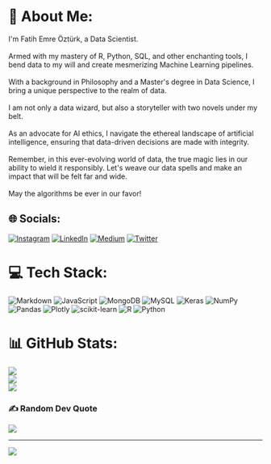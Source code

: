 # 💫 About Me:
 I'm Fatih Emre Öztürk, a Data Scientist. <br><br>Armed with my mastery of R, Python, SQL, and other enchanting tools, I bend data to my will and create mesmerizing Machine Learning pipelines. <br><br>With a background in Philosophy and a Master's degree in Data Science, I bring a unique perspective to the realm of data. <br><br>I am not only a data wizard, but also a storyteller with two novels under my belt. <br><br>As an advocate for AI ethics, I navigate the ethereal landscape of artificial intelligence, ensuring that data-driven decisions are made with integrity. <br><br>Remember, in this ever-evolving world of data, the true magic lies in our ability to wield it responsibly. Let's weave our data spells and make an impact that will be felt far and wide.<br><br>May the algorithms be ever in our favor!


## 🌐 Socials:
[![Instagram](https://img.shields.io/badge/Instagram-%23E4405F.svg?logo=Instagram&logoColor=white)](https://instagram.com/ozturkfemre) [![LinkedIn](https://img.shields.io/badge/LinkedIn-%230077B5.svg?logo=linkedin&logoColor=white)](https://linkedin.com/in/ozturkfemre) [![Medium](https://img.shields.io/badge/Medium-12100E?logo=medium&logoColor=white)](https://medium.com/@ozturkfemre) [![Twitter](https://img.shields.io/badge/Twitter-%231DA1F2.svg?logo=Twitter&logoColor=white)](https://twitter.com/ozturkfemre) 

# 💻 Tech Stack:
![Markdown](https://img.shields.io/badge/markdown-%23000000.svg?style=for-the-badge&logo=markdown&logoColor=white) ![JavaScript](https://img.shields.io/badge/javascript-%23323330.svg?style=for-the-badge&logo=javascript&logoColor=%23F7DF1E) ![MongoDB](https://img.shields.io/badge/MongoDB-%234ea94b.svg?style=for-the-badge&logo=mongodb&logoColor=white) ![MySQL](https://img.shields.io/badge/mysql-%2300f.svg?style=for-the-badge&logo=mysql&logoColor=white) ![Keras](https://img.shields.io/badge/Keras-%23D00000.svg?style=for-the-badge&logo=Keras&logoColor=white) ![NumPy](https://img.shields.io/badge/numpy-%23013243.svg?style=for-the-badge&logo=numpy&logoColor=white) ![Pandas](https://img.shields.io/badge/pandas-%23150458.svg?style=for-the-badge&logo=pandas&logoColor=white) ![Plotly](https://img.shields.io/badge/Plotly-%233F4F75.svg?style=for-the-badge&logo=plotly&logoColor=white) ![scikit-learn](https://img.shields.io/badge/scikit--learn-%23F7931E.svg?style=for-the-badge&logo=scikit-learn&logoColor=white) ![R](https://img.shields.io/badge/r-%23276DC3.svg?style=for-the-badge&logo=r&logoColor=white) ![Python](https://img.shields.io/badge/python-3670A0?style=for-the-badge&logo=python&logoColor=ffdd54)
# 📊 GitHub Stats:
![](https://github-readme-stats.vercel.app/api?username=ozturkfemre&theme=great-gatsby&hide_border=false&include_all_commits=true&count_private=true)<br/>
![](https://github-readme-streak-stats.herokuapp.com/?user=ozturkfemre&theme=great-gatsby&hide_border=false)<br/>
![](https://github-readme-stats.vercel.app/api/top-langs/?username=ozturkfemre&theme=great-gatsby&hide_border=false&include_all_commits=true&count_private=true&layout=compact)

### ✍️ Random Dev Quote
![](https://quotes-github-readme.vercel.app/api?type=vetical&theme=merko)

---
[![](https://visitcount.itsvg.in/api?id=ozturkfemre&icon=1&color=7)](https://visitcount.itsvg.in)

<!-- Proudly created with GPRM ( https://gprm.itsvg.in ) -->
